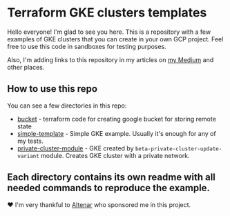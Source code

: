 # Terraform GKE clusters templates

Hello everyone! I'm glad to see you here.
This is a repository with a few examples of GKE clusters that you can create in your own GCP project.
Feel free to use this code in sandboxes for testing purposes.

Also, I'm adding links to this repository in my articles on [my Medium](https://medium.com/@ksemele) and other places.

## How to use this repo

You can see a few directories in this repo:
* [bucket](https://github.com/ksemele/tf-gke-test/tree/main/bucket) - terraform code for creating google bucket for storing remote state
* [simple-template](https://github.com/ksemele/tf-gke-test/tree/main/simple-template) - Simple GKE example. Usually it's enough for any of my tests.
* [private-cluster-module](https://github.com/ksemele/tf-gke-test/tree/main/private-cluster-module) - GKE created by `beta-private-cluster-update-variant` module. Creates GKE cluster with a private network.

Each directory contains its own readme with all needed commands to reproduce the example.
---

❤️ I'm very thankful to [Altenar](https://altenar.com) who sponsored me in this project.
